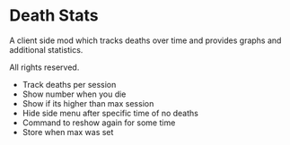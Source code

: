 # Death Stats

 A client side mod which tracks deaths over time and provides graphs and additional statistics.

 All rights reserved.

 * Track deaths per session
 * Show number when you die
 * Show if its higher than max session 
 * Hide side menu after specific time of no deaths
 * Command to reshow again for some time
 * Store when max was set